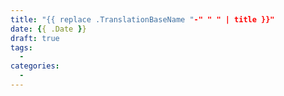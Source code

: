 ```yaml
---
title: "{{ replace .TranslationBaseName "-" " " | title }}"
date: {{ .Date }}
draft: true
tags:
  -
categories:
  -
---
```


